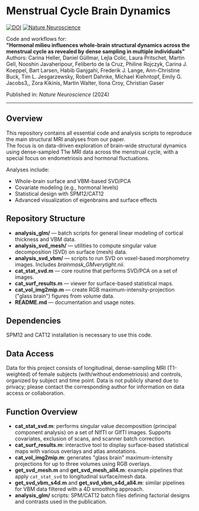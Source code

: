 # Menstrual Cycle Brain Dynamics

[![DOI](https://zenodo.org/badge/DOI/10.1038/s41593-XXX-XXXX-X.svg)](https://doi.org/10.1038/s41593-XXX-XXXX-X)
[![Nature Neuroscience](https://img.shields.io/badge/journal-Nature%20Neuroscience-blue.svg)](https://www.nature.com/neuro)

Code and workflows for:  
**"Hormonal milieu influences whole-brain structural dynamics across the menstrual cycle as revealed by dense sampling in multiple individuals"**  
Authors: Carina Heller, Daniel Güllmar, Lejla Colic, Laura Pritschet, Martin Gell, Nooshin Javaheripour, Feliberto de la Cruz, Philine Rojczyk, Carina J. Koeppel, Bart Larsen, Habib Ganjgahi, Frederik J. Lange, Ann-Christine Buck, Tim L. Jesgarzewsky, Robert Dahnke, Michael Kiehntopf, Emily G. Jacobs3,, Zora Kikinis, Martin Walter, Ilona Croy, Christian Gaser 

Published in: *Nature Neuroscience* (2024)

---

## Overview

This repository contains all essential code and analysis scripts to reproduce the main structural MRI analyses from our paper.  
The focus is on data-driven exploration of brain-wide structural dynamics using dense-sampled T1w MRI data across the menstrual cycle, with a special focus on endometriosis and hormonal fluctuations.

Analyses include:
- Whole-brain surface and VBM-based SVD/PCA
- Covariate modeling (e.g., hormonal levels)
- Statistical design with SPM12/CAT12
- Advanced visualization of eigenbrains and surface effects

## Repository Structure
- **analysis_glm/** — batch scripts for general linear modeling of cortical thickness and VBM data.
- **analysis_svd_mesh/** — utilities to compute singular value decomposition (SVD) on surface (mesh) data.
- **analysis_svd_vbm/** — scripts to run SVD on voxel-based morphometry images. Includes *brainmask_GMverytight.nii*.
- **cat_stat_svd.m** — core routine that performs SVD/PCA on a set of images.
- **cat_surf_results.m** — viewer for surface-based statistical maps.
- **cat_vol_img2mip.m** — create RGB maximum-intensity-projection ("glass brain") figures from volume data.
- **README.md** — documentation and usage notes.

## Dependencies
SPM12 and CAT12 installation is necessary to use this code.

## Data Access
Data for this project consists of longitudinal, dense-sampling MRI (T1-weighted) of female subjects (with/without endometriosis) and controls, organized by subject and time point.
Data is not publicly shared due to privacy; please contact the corresponding author for information on data access or collaboration.

## Function Overview
- **cat_stat_svd.m**: performs singular value decomposition (principal component analysis) on a set of NIfTI or GIfTI images. Supports covariates, exclusion of scans, and scanner batch correction.
- **cat_surf_results.m**: interactive tool to display surface-based statistical maps with various overlays and atlas annotations.
- **cat_vol_img2mip.m**: generates "glass brain" maximum-intensity projections for up to three volumes using RGB overlays.
- **get_svd_mesh.m** and **get_svd_mesh_all4.m**: example pipelines that apply `cat_stat_svd` to longitudinal surface/mesh data.
- **get_svd_vbm_s4d.m** and **get_svd_vbm_s4d_all4.m**: similar pipelines for VBM data filtered with a 4D smoothing approach.
- **analysis_glm/** scripts: SPM/CAT12 batch files defining factorial designs and contrasts used in the publication.

